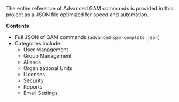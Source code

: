 The entire reference of Advanced GAM commands is provided in this project as a JSON file optimized for speed and automation.

**Contents**

- Full JSON of GAM commands (`advanced-gam-complete.json`)
- Categories include:
  - User Management
  - Group Management
  - Aliases
  - Organizational Units
  - Licenses
  - Security
  - Reports
  - Email Settings
